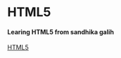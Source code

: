 # HTML5
#### Learing HTML5 from sandhika galih
[HTML5](https://www.youtube.com/playlist?list=PLFIM0718LjIX-K5eeHRImnZhPUMhsw9A7)
